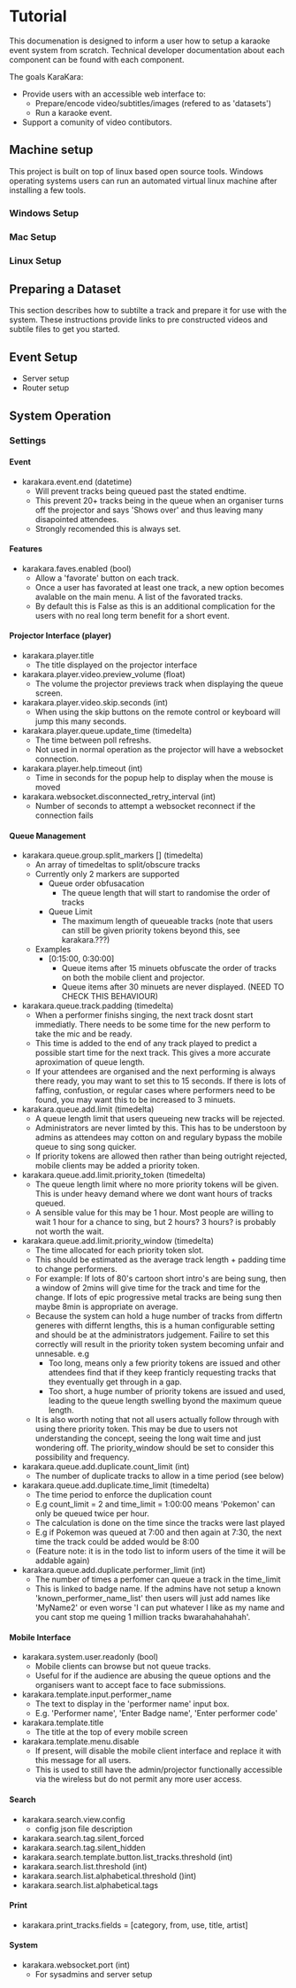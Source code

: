 Tutorial
========

This documenation is designed to inform a user how to setup a karaoke event
system from scratch. Technical developer documentation about each component
can be found with each component.

The goals KaraKara:
 * Provide users with an accessible web interface to:
   * Prepare/encode video/subtitles/images (refered to as 'datasets')
   * Run a karaoke event.
 * Support a comunity of video contibutors.


Machine setup
-------------

This project is built on top of linux based open source tools.
Windows operating systems users can run an automated virtual linux machine after
installing a few tools.

### Windows Setup ###

### Mac Setup ###

### Linux Setup ###


Preparing a Dataset
-------------------

This section describes how to subtilte a track and prepare it for use with the
system. These instructions provide links to pre constructed videos and subtile
files to get you started.


Event Setup
-----------

* Server setup
* Router setup


System Operation
----------------

### Settings ###


#### Event ####
* karakara.event.end (datetime)
	* Will prevent tracks being queued past the stated endtime. 
	* This prevent 20+ tracks being in the queue when an organiser turns off the projector and says 'Shows over' and thus leaving many disapointed attendees.
	* Strongly recomended this is always set.

#### Features ####
* karakara.faves.enabled (bool)
	* Allow a 'favorate' button on each track.
	* Once a user has favorated at least one track, a new option becomes avalable on the main menu. A list of the favorated tracks.
	* By default this is False as this is an additional complication for the users with no real long term benefit for a short event.

#### Projector Interface (player) #####
* karakara.player.title
	* The title displayed on the projector interface
* karakara.player.video.preview_volume (float)
	* The volume the projector previews track when displaying the queue screen.
* karakara.player.video.skip.seconds (int)
	* When using the skip buttons on the remote control or keyboard will jump this many seconds.
* karakara.player.queue.update_time (timedelta)
	* The time between poll refreshs. 
	* Not used in normal operation as the projector will have a websocket connection.
* karakara.player.help.timeout (int)
	* Time in seconds for the popup help to display when the mouse is moved
* karakara.websocket.disconnected_retry_interval (int)
	* Number of seconds to attempt a websocket reconnect if the connection fails

#### Queue Management ####
* karakara.queue.group.split_markers [] (timedelta)
	* An array of timedeltas to split/obscure tracks
	* Currently only 2 markers are supported
		+ Queue order obfusacation
			* The queue length that will start to randomise the order of tracks
		+ Queue Limit
			* The maximum length of queueable tracks (note that users can still be given priority tokens beyond this, see karakara.???)
	* Examples
		* [0:15:00, 0:30:00]
			* Queue items after 15 minuets obfuscate the order of tracks on both the mobile client and projector. 
			* Queue items after 30 minuets are never displayed. (NEED TO CHECK THIS BEHAVIOUR)
* karakara.queue.track.padding (timedelta)
	* When a performer finishs singing, the next track dosnt start immediatly. There needs to be some time for the new perform to take the mic and be ready.
	* This time is added to the end of any track played to predict a possible start time for the next track. This gives a more accurate aproximation of queue length.
	* If your attendees are organised and the next performing is always there ready, you may want to set this to 15 seconds. If there is lots of faffing, confustion, or regular cases where performers need to be found, you may want this to be increased to 3 minuets.
* karakara.queue.add.limit (timedelta)
	* A queue length limit that users queueing new tracks will be rejected.
	* Administrators are never limted by this. This has to be understoon by admins as attendees may cotton on and regulary bypass the mobile queue to sing song quicker.
	* If priority tokens are allowed then rather than being outright rejected, mobile clients may be added a priority token.
* karakara.queue.add.limit.priority_token (timedelta)
	* The queue length limit where no more priority tokens will be given. This is under heavy demand where we dont want hours of tracks queued.
	* A sensible value for this may be 1 hour. Most people are willing to wait 1 hour for a chance to sing, but 2 hours? 3 hours? is probably not worth the wait.
* karakara.queue.add.limit.priority_window (timedelta)
	* The time allocated for each priority token slot. 
	* This should be estimated as the average track length + padding time to change performers.
	* For example: If lots of 80's cartoon short intro's are being sung, then a window of 2mins will give time for the track and time for the change. If lots of epic progressive metal tracks are being sung then maybe 8min is appropriate on average.
	* Because the system can hold a huge number of tracks from differtn generes with differnt lengths, this is a human configurable setting and should be at the administrators judgement. Failire to set this correctly will result in the priority token system becoming unfair and unnesable. e.g
		* Too long, means only a few priority tokens are issued and other attendees  find that if they keep franticly requesting tracks that they eventually get through in a gap.
		* Too short, a huge number of priority tokens are issued and used, leading to the queue length swelling byond the maximum queue length.
	* It is also worth noting that not all users actually follow through with using there priority token. This may be due to users not understanding the concept, seeing the long wait time and just wondering off. The priority_window should be set to consider this possibility and frequency.
* karakara.queue.add.duplicate.count_limit (int)
	* The number of duplicate tracks to allow in a time period (see below)
* karakara.queue.add.duplicate.time_limit (timedelta)
	* The time period to enforce the duplication count
	* E.g count_limit = 2 and time_limit = 1:00:00 means 'Pokemon' can only be queued twice per hour.
	* The calculation is done on the time since the tracks were last played
	* E.g if Pokemon was queued at 7:00 and then again at 7:30, the next time the track could be added would be 8:00
	* (Feature note: it is in the todo list to inform users of the time it will be addable again)
* karakara.queue.add.duplicate.performer_limit (int)
	* The number of times a perfomer can queue a track in the time_limit
	* This is linked to badge name. If the admins have not setup a known 'known_performer_name_list' then users will just add names like 'MyName2' or even worse 'I can put whatever I like as my name and you cant stop me queing 1 million tracks bwarahahahahah'.

#### Mobile Interface ####
* karakara.system.user.readonly (bool)
	* Mobile clients can browse but not queue tracks.
	* Useful for if the audience are abusing the queue options and the organisers want to accept face to face submissions.
* karakara.template.input.performer_name
	* The text to display in the 'performer name' input box.
	* E.g. 'Performer name', 'Enter Badge name', 'Enter performer code'
* karakara.template.title
	* The title at the top of every mobile screen
* karakara.template.menu.disable
	* If present, will disable the mobile client interface and replace it with this message for all users.
	* This is used to still have the admin/projector functionally accessible via the wireless but do not permit any more user access.

#### Search ####

* karakara.search.view.config
	* config json file description 
* karakara.search.tag.silent_forced
* karakara.search.tag.silent_hidden
* karakara.search.template.button.list_tracks.threshold (int)
* karakara.search.list.threshold (int)
* karakara.search.list.alphabetical.threshold ()int)
* karakara.search.list.alphabetical.tags

#### Print ####

* karakara.print_tracks.fields = [category, from, use, title, artist]


#### System ####
* karakara.websocket.port (int)
	* For sysadmins and server setup